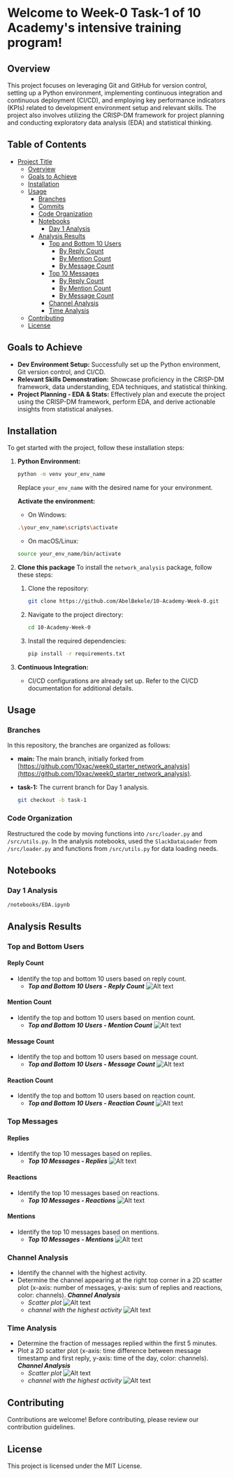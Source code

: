# Welcome to Week-0 Task-1 of 10 Academy's intensive training program!

## Overview

This project focuses on leveraging Git and GitHub for version control, setting up a Python environment, implementing continuous integration and continuous deployment (CI/CD), and employing key performance indicators (KPIs) related to development environment setup and relevant skills. The project also involves utilizing the CRISP-DM framework for project planning and conducting exploratory data analysis (EDA) and statistical thinking.

## Table of Contents

- [Project Title](#Welcome-to-Week-0-Task-1-of-10-Academy's-intensive-training-program!)
  - [Overview](#overview)
  - [Goals to Achieve](#goals-to-achieve)
  - [Installation](#installation)
  - [Usage](#usage)
    - [Branches](#branches)
    - [Commits](#commits)
    - [Code Organization](#code-organization)
    - [Notebooks](#notebooks)
        - [Day 1 Analysis](#day-1-analysis)
    - [Analysis Results](#analysis-results)
        - [Top and Bottom 10 Users](#top-and-bottom-users)
            - [By Reply Count](#Reply-Count)
            - [By Mention Count](#Mention-Count)
            - [By Message Count](#Message-Count)
        - [Top 10 Messages](#top-messages)
            - [By Reply Count](#Replies)
            - [By Mention Count](#Reactions)
            - [By Message Count](#Mentions)
        - [Channel Analysis](#channel-analysis)
        - [Time Analysis](#time-analysis)
  - [Contributing](#contributing)
  - [License](#license)

## Goals to Achieve

- **Dev Environment Setup:** Successfully set up the Python environment, Git version control, and CI/CD.
- **Relevant Skills Demonstration:** Showcase proficiency in the CRISP-DM framework, data understanding, EDA techniques, and statistical thinking.
- **Project Planning - EDA & Stats:** Effectively plan and execute the project using the CRISP-DM framework, perform EDA, and derive actionable insights from statistical analyses.

## Installation

To get started with the project, follow these installation steps:

1. **Python Environment:**
    ```bash
    python -m venv your_env_name
    ```

    Replace `your_env_name` with the desired name for your environment.
    
    **Activate the environment:**

    - On Windows:

    ```bash
    .\your_env_name\scripts\activate
    ```

    - On macOS/Linux:

    ```bash
    source your_env_name/bin/activate
    ```

2. **Clone this package**
    To install the `network_analysis` package, follow these steps:

    1. Clone the repository:
        ```bash
        git clone https://github.com/AbelBekele/10-Academy-Week-0.git
        ```
    2. Navigate to the project directory:
        ```bash
        cd 10-Academy-Week-0
        ```
    
    3. Install the required dependencies:
        ```bash
        pip install -r requirements.txt
        ```


3. **Continuous Integration:**
    - CI/CD configurations are already set up. Refer to the CI/CD documentation for additional details.

## Usage

### Branches

In this repository, the branches are organized as follows:

- **main:** The main branch, initially forked from [https://github.com/10xac/week0_starter_network_analysis](https://github.com/10xac/week0_starter_network_analysis).

- **task-1:** The current branch for Day 1 analysis. 

  ```bash
  git checkout -b task-1
    ```


### Code Organization

Restructured the code by moving functions into `/src/loader.py` and `/src/utils.py`. In the analysis notebooks, used the `SlackDataLoader` from `/src/loader.py` and functions from `/src/utils.py` for data loading needs.

## Notebooks
### Day 1 Analysis
`/notebooks/EDA.ipynb`

## Analysis Results

### Top and Bottom Users

#### Reply Count
- Identify the top and bottom 10 users based on reply count.
  - ***Top and Bottom 10 Users - Reply Count***
   ![Alt text](screenshots/image-4.png)
#### Mention Count
- Identify the top and bottom 10 users based on mention count.
  - ***Top and Bottom 10 Users - Mention Count***
    ![Alt text](screenshots/image-5.png)
#### Message Count
- Identify the top and bottom 10 users based on message count.
  - ***Top and Bottom 10 Users - Message Count***
    ![Alt text](screenshots/image-6.png)

#### Reaction Count
- Identify the top and bottom 10 users based on reaction count.
  - ***Top and Bottom 10 Users - Reaction Count***
  ![Alt text](screenshots/image-7.png)

### Top Messages

#### Replies
- Identify the top 10 messages based on replies.
  - ***Top 10 Messages - Replies***
  ![Alt text](screenshots/image.png)

#### Reactions
- Identify the top 10 messages based on reactions.
  - ***Top 10 Messages - Reactions***
    ![Alt text](screenshots/image9.png)
#### Mentions
- Identify the top 10 messages based on mentions.
  - ***Top 10 Messages - Mentions***
    ![Alt text](screenshots/image8.png)
### Channel Analysis

- Identify the channel with the highest activity.
- Determine the channel appearing at the right top corner in a 2D scatter plot (x-axis: number of messages, y-axis: sum of replies and reactions, color: channels).
***Channel Analysis***
    - *Scatter plot*
    ![Alt text](screenshots/image11.png)
    - *channel with the highest activity*
        ![Alt text](screenshots/image12.png)

### Time Analysis

- Determine the fraction of messages replied within the first 5 minutes.
- Plot a 2D scatter plot (x-axis: time difference between message timestamp and first reply, y-axis: time of the day, color: channels).
***Channel Analysis***
    - *Scatter plot*
    ![Alt text](screenshots/image13.png)
    - *channel with the highest activity*
        ![Alt text](screenshots/image14.png)

## Contributing
Contributions are welcome! Before contributing, please review our contribution guidelines.

##  License
This project is licensed under the MIT License.